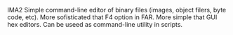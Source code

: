 
IMA2 Simple command-line editor of binary files (images, object filers, byte code, etc). 
More sofisticated that F4 option in FAR. More simple that GUI hex editors. Can be useed as command-line utility in scripts.
